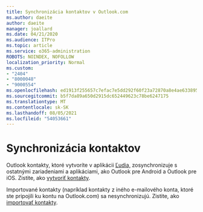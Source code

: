 ```yaml
---
title: Synchronizácia kontaktov v Outlook.com
ms.author: daeite
author: daeite
manager: joallard
ms.date: 04/21/2020
ms.audience: ITPro
ms.topic: article
ms.service: o365-administration
ROBOTS: NOINDEX, NOFOLLOW
localization_priority: Normal
ms.custom:
- "2404"
- "8000048"
- "9000554"
ms.openlocfilehash: ed1913f255657c7efac7e5dd292f60f23a72870a8e4ae6338952e790416dd993
ms.sourcegitcommit: b5f7da89a650d2915dc652449623c78be6247175
ms.translationtype: MT
ms.contentlocale: sk-SK
ms.lasthandoff: 08/05/2021
ms.locfileid: "54053661"
---
```

# <a name="sync-contacts"></a>Synchronizácia kontaktov

Outlook kontakty, ktoré vytvoríte v aplikácii [Ľudia,](https://outlook.live.com/people/) zosynchronizuje s ostatnými zariadeniami a aplikáciami, ako Outlook pre Android a Outlook pre iOS. Zistite, ako [vytvoriť kontakty](https://support.office.com/article/5b909158-036e-4820-92f7-2a27f57b9f01).

Importované kontakty (napríklad kontakty z iného e-mailového konta, ktoré ste pripojili ku kontu na Outlook.com) sa nesynchronizujú. Zistite, ako [importovať kontakty](https://support.office.com/article/285a3b55-8d93-4ac8-93df-43fffd13b2f1).